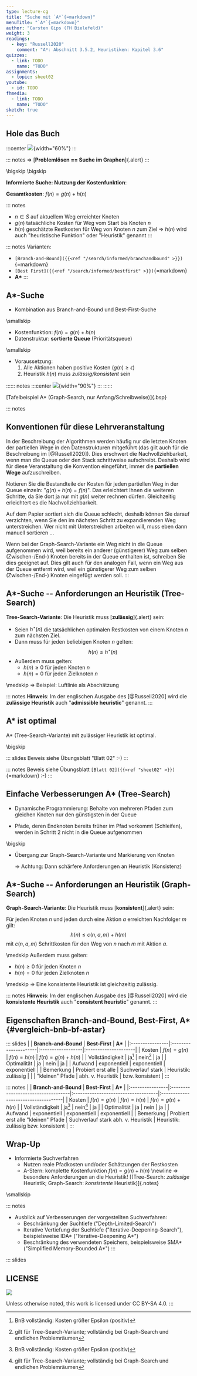 ```yaml
---
type: lecture-cg
title: "Suche mit `A*`{=markdown}"
menuTitle: "`A*`{=markdown}"
author: "Carsten Gips (FH Bielefeld)"
weight: 3
readings:
  - key: "Russell2020"
    comment: "A*: Abschnitt 3.5.2, Heuristiken: Kapitel 3.6"
quizzes:
  - link: TODO
    name: "TODO"
assignments:
  - topic: sheet02
youtube:
  - id: TODO
fhmedia:
  - link: TODO
    name: "TODO"
sketch: true
---
```



## Hole das Buch

:::center
![](images/graph.png){width="60%"}
:::

::: notes
=> [**Problemlösen == Suche im Graphen**]{.alert}
:::

\bigskip
\bigskip

**Informierte Suche: Nutzung der Kostenfunktion**:

**Gesamtkosten**: $f(n) = g(n) + h(n)$

::: notes
*   $n \in S$ auf aktuellem Weg erreichter Knoten
*   $g(n)$ tatsächliche Kosten für Weg vom Start bis Knoten $n$
*   $h(n)$ geschätzte Restkosten für Weg von Knoten $n$ zum Ziel
    => $h(n)$ wird auch "heuristische Funktion" oder "Heuristik" genannt
:::

::: notes
Varianten:
*   `[Branch-and-Bound]({{<ref "/search/informed/branchandbound" >}})`{=markdown}
*   `[Best First]({{<ref "/search/informed/bestfirst" >}})`{=markdown}
*   **A\***
:::

## A\*-Suche

*   Kombination aus Branch-and-Bound und Best-First-Suche

\smallskip

*   Kostenfunktion: $f(n) = g(n) + h(n)$
*   Datenstruktur: **sortierte Queue** (Prioritätsqueue)

\smallskip

*   Voraussetzung:
    1.  Alle Aktionen haben positive Kosten ($g(n) \ge \epsilon$)
    2.  Heuristik $h(n)$ muss *zulässig/konsistent* sein

:::::: notes
:::center
![](images/tafelbeispiel.png){width="90%"}
:::
::::::

[Tafelbeispiel A* (Graph-Search, nur Anfang/Schreibweise)]{.bsp}


::: notes
## Konventionen für diese Lehrveranstaltung

In der Beschreibung der Algorithmen werden häufig nur die letzten Knoten der partiellen Wege
in den Datenstrukturen mitgeführt (das gilt auch für die Beschreibung im [@Russell2020]). Dies
erschwert die Nachvollziehbarkeit, wenn man die Queue oder den Stack schrittweise aufschreibt.
Deshalb wird für diese Veranstaltung die Konvention eingeführt, immer die **partiellen Wege**
aufzuschreiben.

Notieren Sie die Bestandteile der Kosten für jeden partiellen Weg in der Queue einzeln:
"$g(n) + h(n) = f(n)$". Das erleichtert Ihnen die weiteren Schritte, da Sie dort ja nur
mit $g(n)$ weiter rechnen dürfen. Gleichzeitig erleichtert es die Nachvollziehbarkeit.

Auf dem Papier sortiert sich die Queue schlecht, deshalb können Sie darauf verzichten,
wenn Sie den im nächsten Schritt zu expandierenden Weg unterstreichen. Wer nicht mit
Unterstreichen arbeiten will, muss eben dann manuell sortieren ...

Wenn bei der Graph-Search-Variante ein Weg nicht in die Queue aufgenommen wird, weil
bereits ein anderer (günstigerer) Weg zum selben (Zwischen-/End-) Knoten bereits in der
Queue enthalten ist, schreiben Sie dies geeignet auf. Dies gilt auch für den analogen
Fall, wenn ein Weg aus der Queue entfernt wird, weil ein günstigerer Weg zum selben
(Zwischen-/End-) Knoten eingefügt werden soll.
:::


## A\*-Suche -- Anforderungen an Heuristik (Tree-Search)

**Tree-Search-Variante**: Die Heuristik muss [**zulässig**]{.alert} sein:

*   Seien $h^\star(n)$ die tatsächlichen optimalen Restkosten von einem Knoten
    $n$ zum nächsten Ziel.
*   Dann muss für jeden beliebigen Knoten $n$ gelten: $$h(n) \le h^\star(n)$$
*   Außerdem muss gelten:
    *   $h(n) \ge 0$ für jeden Knoten $n$
    *   $h(n) = 0$ für jeden Zielknoten $n$

\medskip
=> Beispiel: Luftlinie als Abschätzung

::: notes
**Hinweis**: Im der englischen Ausgabe des [@Russell2020] wird die
**zulässige Heuristik** auch "**admissible heuristic**" genannt.
:::


## A\* ist optimal

A\* (Tree-Search-Variante) mit zulässiger Heuristik ist optimal.

\bigskip

::: slides
Beweis siehe Übungsblatt "Blatt 02" :-)
:::

::: notes
Beweis siehe Übungsblatt `[Blatt 02]({{<ref "sheet02" >}})`{=markdown} :-)
:::

## Einfache Verbesserungen A\* (Tree-Search)

*   Dynamische Programmierung: Behalte von mehreren Pfaden zum gleichen Knoten
    nur den günstigsten in der Queue

*   Pfade, deren Endknoten bereits früher im Pfad vorkommt (Schleifen), werden
    in Schritt 2 nicht in die Queue aufgenommen

\bigskip

*   Übergang zur Graph-Search-Variante und Markierung von Knoten

    => Achtung: Dann schärfere Anforderungen an Heuristik (Konsistenz)


## A\*-Suche -- Anforderungen an Heuristik (Graph-Search)

**Graph-Search-Variante**: Die Heuristik muss [**konsistent**]{.alert} sein:

Für jeden Knoten $n$ und jeden durch eine Aktion $a$ erreichten Nachfolger $m$
gilt: $$h(n) \le c(n,a,m) + h(m)$$ mit $c(n,a,m)$ Schrittkosten für den Weg von
$n$ nach $m$ mit Aktion $a$.

\medskip
Außerdem muss gelten:

*   $h(n) \ge 0$ für jeden Knoten $n$
*   $h(n) = 0$ für jeden Zielknoten $n$

\medskip
=> Eine konsistente Heuristik ist gleichzeitig zulässig.

::: notes
**Hinweis**: Im der englischen Ausgabe des [@Russell2020] wird die
**konsistente Heuristik** auch "**consistent heuristic**" genannt.
:::


## Eigenschaften Branch-and-Bound, Best-First, A\* {#vergleich-bnb-bf-astar}

<!-- XXX Tabelle doppelt: optimierter Umbruch für Slides -->

::: slides
|                 | **Branch-and-Bound** | **Best-First**    | **A\***              |
|:----------------|:---------------------|:------------------|:---------------------|
| Kosten          | $f(n) = g(n)$        | $f(n) = h(n)$     | $f(n) = g(n) + h(n)$ |
| Vollständigkeit | ja[^4]               | nein[^5]          | ja                   |
| Optimalität     | ja                   | nein              | ja                   |
| Aufwand         | exponentiell         | exponentiell      | exponentiell         |
| Bemerkung       | Probiert erst alle   | Suchverlauf stark | Heuristik: zulässig  |
|                 | "kleinen" Pfade      | abh. v. Heuristik | bzw. konsistent      |
:::

::: notes
|                 | **Branch-and-Bound**               | **Best-First**                      | **A\***                             |
|:----------------|:-----------------------------------|:------------------------------------|:------------------------------------|
| Kosten          | $f(n) = g(n)$                      | $f(n) = h(n)$                       | $f(n) = g(n) + h(n)$                |
| Vollständigkeit | ja[^4]                             | nein[^5]                            | ja                                  |
| Optimalität     | ja                                 | nein                                | ja                                  |
| Aufwand         | exponentiell                       | exponentiell                        | exponentiell                        |
| Bemerkung       | Probiert erst alle "kleinen" Pfade | Suchverlauf stark abh. v. Heuristik | Heuristik: zulässig bzw. konsistent |
:::

[^4]: BnB vollständig: Kosten größer Epsilon (positiv)
[^5]: gilt für Tree-Search-Variante; vollständig bei Graph-Search und endlichen Problemräumen


## Wrap-Up

*   Informierte Suchverfahren
    *   Nutzen reale Pfadkosten und/oder Schätzungen der Restkosten
    *   A-Stern: komplette Kostenfunktion $f(n) = g(n)+h(n)$ \newline
        => besondere Anforderungen an die Heuristik!
        [(Tree-Search: *zulässige* Heuristik; Graph-Search: *konsistente* Heuristik)]{.notes}

\smallskip

::: notes
*   Ausblick auf Verbesserungen der vorgestellten Suchverfahren:
    *   Beschränkung der Suchtiefe ("Depth-Limited-Search")
    *   Iterative Vertiefung der Suchtiefe ("Iterative-Deepening-Search"),
        beispielsweise IDA* ("Iterative-Deepening A*")
    *   Beschränkung des verwendeten Speichers, beispielsweise SMA*
        ("Simplified Memory-Bounded A*")
:::







<!-- DO NOT REMOVE - THIS IS A LAST SLIDE TO INDICATE THE LICENSE AND POSSIBLE EXCEPTIONS (IMAGES, ...). -->
::: slides
## LICENSE
![](https://licensebuttons.net/l/by-sa/4.0/88x31.png)

Unless otherwise noted, this work is licensed under CC BY-SA 4.0.
:::
